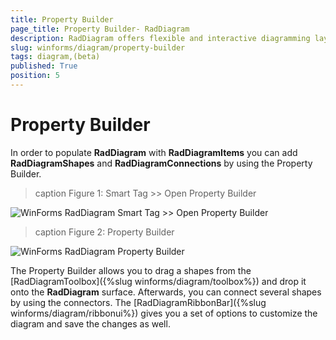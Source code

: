 ```yaml
---
title: Property Builder
page_title: Property Builder- RadDiagram
description: RadDiagram offers flexible and interactive diagramming layouts for your rich data-visualization applications. 
slug: winforms/diagram/property-builder
tags: diagram,(beta)
published: True
position: 5 
---
```


# Property Builder

In order to populate __RadDiagram__ with __RadDiagramItems__ you can add __RadDiagramShapes__ and __RadDiagramConnections__ by using the Property Builder.

>caption Figure 1: Smart Tag >> Open Property Builder

![WinForms RadDiagram Smart Tag >> Open Property Builder](images/diagram-getting-started002.png)

>caption Figure 2: Property Builder

![WinForms RadDiagram Property Builder](images/diagram-getting-started003.png)

The Property Builder allows you to drag a shapes from the [RadDiagramToolbox]({%slug winforms/diagram/toolbox%}) and drop it onto the __RadDiagram__ surface. Afterwards, you can connect several shapes by using the connectors. The [RadDiagramRibbonBar]({%slug winforms/diagram/ribbonui%}) gives you a set of options to customize the diagram and save the changes as well.
      
 
